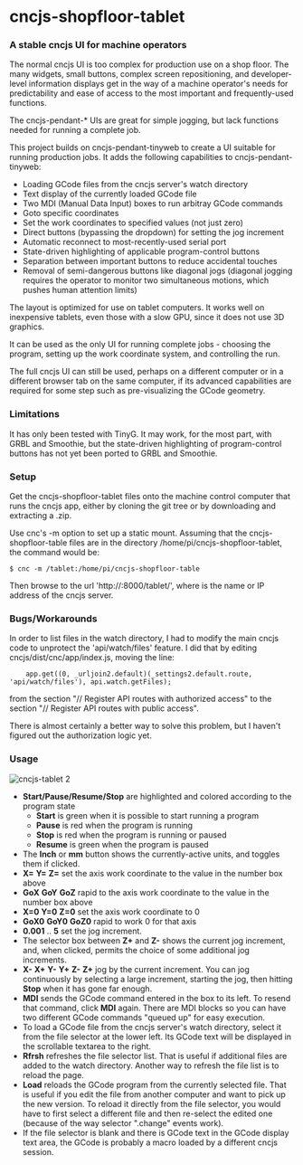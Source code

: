 # cncjs-shopfloor-tablet

### A stable cncjs UI for machine operators

The normal cncjs UI is too complex for production use on a shop floor.  The many widgets, small buttons, complex screen repositioning, and developer-level information displays get in the way of a machine operator's needs for predictability and ease of access to the most important and frequently-used functions.

The cncjs-pendant-* UIs are great for simple jogging, but lack functions needed for running a complete job.

This project builds on cncjs-pendant-tinyweb to create a UI suitable for running production jobs.  It adds the following capabilities to cncjs-pendant-tinyweb:

* Loading GCode files from the cncjs server's watch directory
* Text display of the currently loaded GCode file
* Two MDI (Manual Data Input) boxes to run arbitray GCode commands
* Goto specific coordinates
* Set the work coordinates to specified values (not just zero)
* Direct buttons (bypassing the dropdown) for setting the jog increment
* Automatic reconnect to most-recently-used serial port
* State-driven highlighting of applicable program-control buttons
* Separation between important buttons to reduce accidental touches
* Removal of semi-dangerous buttons like diagonal jogs (diagonal jogging requires the operator to monitor two simultaneous motions, which pushes human attention limits)

The layout is optimized for use on tablet computers.  It works well on inexpensive tablets, even those with a slow GPU, since it does not use 3D graphics.

It can be used as the only UI for running complete jobs - choosing the program, setting up the work coordinate system, and controlling the run.

The full cncjs UI can still be used, perhaps on a different computer or in a different browser tab on the same computer, if its advanced capabilities are required for some step such as pre-visualizing the GCode geometry.

### Limitations

It has only been tested with TinyG.  It may work, for the most part, with GRBL and Smoothie, but the state-driven highlighting of program-control buttons has not yet been ported to GRBL and Smoothie.

### Setup

Get the cncjs-shopfloor-tablet files onto the machine control computer that runs the cncjs app, either by cloning the git tree or by downloading and extracting a .zip.

Use cnc's -m option to set up a static mount.  Assuming that the cncjs-shopfloor-table files are in the directory /home/pi/cncjs-shopfloor-tablet, the command would be:

```
$ cnc -m /tablet:/home/pi/cncjs-shopfloor-table
```

Then browse to the url 'http://<host>:8000/tablet/', where <host> is the name or IP address of the cncjs server.

### Bugs/Workarounds

In order to list files in the watch directory, I had to modify the main cncjs code to unprotect the 'api/watch/files' feature.  I did that by editing cncjs/dist/cnc/app/index.js, moving the line:

        app.get((0, _urljoin2.default)(_settings2.default.route, 'api/watch/files'), api.watch.getFiles);

from the section "// Register API routes with authorized access"
to the section "// Register API routes with public access".

There is almost certainly a better way to solve this problem, but I haven't figured out the authorization logic yet.

### Usage

![cncjs-tablet 2](https://user-images.githubusercontent.com/4861133/31739207-eb6da2c4-b3e8-11e7-9850-2fb737aadf70.png)

* **Start/Pause/Resume/Stop** are highlighted and colored according to the program state
    * **Start** is green when it is possible to start running a program
    * **Pause** is red when the program is running
    * **Stop** is red when the program is running or paused
    * **Resume** is green when the program is paused
* The **Inch** or **mm** button shows the currently-active units, and toggles them if clicked.
* **X=** **Y=** **Z=** set the axis work coordinate to the value in the number box above
* **GoX** **GoY** **GoZ** rapid to the axis work coordinate to the value in the number box above
* **X=0** **Y=0** **Z=0** set the axis work coordinate to 0
* **GoX0** **GoY0** **GoZ0** rapid to work 0 for that axis
* **0.001** .. **5** set the jog increment.
* The selector box between **Z+** and **Z-** shows the current jog increment, and, when clicked, permits the choice of some additional jog increments.
* **X-** **X+** **Y-** **Y+** **Z-** **Z+** jog by the current increment.  You can jog continuously by selecting a large increment, starting the jog, then hitting **Stop** when it has gone far enough.
* **MDI** sends the GCode command entered in the box to its left.  To resend that command, click **MDI** again.  There are MDI blocks so you can have two different GCode commands "queued up" for easy execution.
* To load a GCode file from the cncjs server's watch directory, select it from the file selector at the lower left.  Its GCode text will be displayed in the scrollable textarea to the right.
* **Rfrsh** refreshes the file selector list.  That is useful if additional files are added to the watch directory.  Another way to refresh the file list is to reload the page.
* **Load** reloads the GCode program from the currently selected file.  That is useful if you edit the file from another computer and want to pick up the new version.  To reload it directly from the file selector, you would have to first select a different file and then re-select the edited one (because of the way selector ".change" events work).
* If the file selector is blank and there is GCode text in the GCode display text area, the GCode is probably a macro loaded by a different cncjs session.

